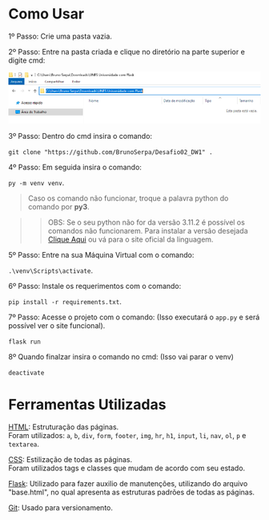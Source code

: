 # Como Usar

1º Passo: Crie uma pasta vazia.

2º Passo: Entre na pasta criada e clique no diretório na parte superior e digite cmd:

![print_diretório](https://github.com/BrunoSerpa/Desafio02_DW1/blob/main/Doc/Passo2.PNG?raw=true)

3º Passo: Dentro do cmd insira o comando:

`git clone "https://github.com/BrunoSerpa/Desafio02_DW1" .`

4º Passo: Em seguida insira o comando:

`py -m venv venv`.
>Caso os comando não funcionar, troque a palavra python do comando  por <b>py3</b>. 

>> OBS: Se o seu python não for da versão  3.11.2 é possível os comandos não funcionarem. Para instalar a versão desejada <a href="https://www.python.org/downloads/release/python-3112/">Clique Aqui</a> ou vá para o site oficial da linguagem.

5º Passo: Entre na sua Máquina Virtual com o comando:

`.\venv\Scripts\activate`.

6º Passo: Instale os requerimentos com o comando:

`pip install -r requirements.txt`.

7º Passo: Acesse o projeto com o comando:  (Isso executará o `app.py` e será possível ver o site funcional).

`flask run`

8º Quando finalzar insira o comando no cmd: (Isso vai parar o venv)

`deactivate`

# Ferramentas Utilizadas

<a href="https://www.w3schools.com/html/">HTML</a>: Estruturação das páginas.<br/>Foram utilizados: `a`, `b`, `div`, `form`, `footer`, `img`, `hr`, `h1`, `input`, `li`, `nav`, `ol`, `p` e `textarea`.

<a href="https://www.w3schools.com/css/">CSS</a>:      Estilização de todas as páginas.<br/>
Foram utilizados tags e classes que mudam de acordo com seu estado.

<a href="">Flask</a>: Utilizado para fazer auxilio de manutenções, utilizando do arquivo "base.html", no qual apresenta as estruturas padrões de todas as páginas.

<a href="https://git-scm.com">Git</a>: Usado para versionamento.